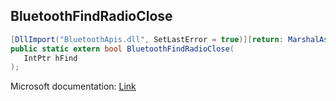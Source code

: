 ## BluetoothFindRadioClose

```csharp
[DllImport("BluetoothApis.dll", SetLastError = true)][return: MarshalAs(UnmanagedType.Bool)]
public static extern bool BluetoothFindRadioClose(
   IntPtr hFind
);
```

Microsoft documentation: [Link](https://docs.microsoft.com/en-us/windows/win32/api/bluetoothapis/nf-bluetoothapis-bluetoothfindradioclose)

